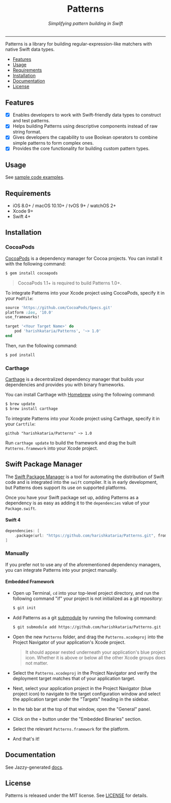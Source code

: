 <center><h1><b>Patterns</b></h1></center>
<center><h6><i>Simplifying pattern building in Swift</i></h6></center>

___

Patterns is a library for building regular-expression-like matchers with native Swift data types.

- [Features](#features)
- [Usage](#usage)
- [Requirements](#requirements)
- [Installation](#installation)
- [Documentation](#documentation)
- [License](#license)

## Features

- [x] Enables developers to work with Swift-friendly data types to construct and test patterns.
- [x] Helps building Patterns using descriptive components instead of raw string format.
- [x] Gives developers the capability to use Boolean operators to combine simple patterns to form complex ones.
- [x] Provides the core functionality for building custom pattern types.

## Usage

See [sample code examples](https://github.com/harishkataria/Patterns/blob/master/Documentation/Usage.md).

## Requirements

- iOS 8.0+ /  macOS 10.10+ / tvOS 9+ / watchOS 2+
- Xcode 9+
- Swift 4+

## Installation

### CocoaPods

[CocoaPods](http://cocoapods.org) is a dependency manager for Cocoa projects. You can install it with the following command:

```bash
$ gem install cocoapods
```

> CocoaPods 1.1+ is required to build Patterns 1.0+.

To integrate Patterns into your Xcode project using CocoaPods, specify it in your `Podfile`:

```ruby
source 'https://github.com/CocoaPods/Specs.git'
platform :ios, '10.0'
use_frameworks!

target '<Your Target Name>' do
    pod 'harishkataria/Patterns', '~> 1.0'
end
```

Then, run the following command:

```bash
$ pod install
```

### Carthage

[Carthage](https://github.com/Carthage/Carthage) is a decentralized dependency manager that builds your dependencies and provides you with binary frameworks.

You can install Carthage with [Homebrew](http://brew.sh/) using the following command:

```bash
$ brew update
$ brew install carthage
```

To integrate Patterns into your Xcode project using Carthage, specify it in your `Cartfile`:

```ogdl
github "harishkataria/Patterns" ~> 1.0
```

Run `carthage update` to build the framework and drag the built `Patterns.framework` into your Xcode project.

## Swift Package Manager

The [Swift Package Manager](https://swift.org/package-manager/) is a tool for automating the distribution of Swift code and is integrated into the `swift` compiler. It is in early development, but Patterns does support its use on supported platforms.

Once you have your Swift package set up, adding Patterns as a dependency is as easy as adding it to the `dependencies` value of your `Package.swift`.

#### Swift 4

```swift
dependencies: [
    .package(url: "https://github.com/harishkataria/Patterns.git", from: "1.0.0")
]
```

### Manually

If you prefer not to use any of the aforementioned dependency managers, you can integrate Patterns into your project manually.

#### Embedded Framework

- Open up Terminal, `cd` into your top-level project directory, and run the following command "if" your project is not initialized as a git repository:

  ```bash
  $ git init
  ```

- Add Patterns as a git [submodule](http://git-scm.com/docs/git-submodule) by running the following command:

  ```bash
  $ git submodule add https://github.com/harishkataria/Patterns.git
  ```

- Open the new `Patterns` folder, and drag the `Patterns.xcodeproj` into the Project Navigator of your application's Xcode project.

    > It should appear nested underneath your application's blue project icon. Whether it is above or below all the other Xcode groups does not matter.

- Select the `Patterns.xcodeproj` in the Project Navigator and verify the deployment target matches that of your application target.
- Next, select your application project in the Project Navigator (blue project icon) to navigate to the target configuration window and select the application target under the "Targets" heading in the sidebar.
- In the tab bar at the top of that window, open the "General" panel.
- Click on the `+` button under the "Embedded Binaries" section.
- Select the relevant `Patterns.framework` for the platform.
- And that's it!

## Documentation

See Jazzy-generated [docs](https://harishkataria.github.io/Patterns/).

## License

Patterns is released under the MIT license. See [LICENSE](https://github.com/harishkataria/Patterns/blob/master/LICENSE) for details.

